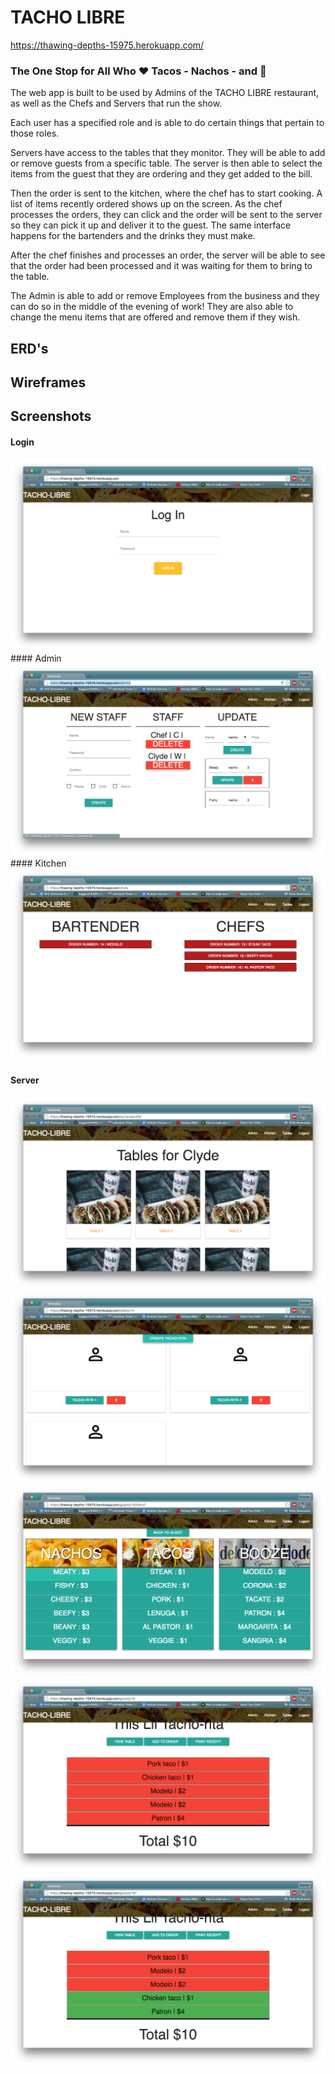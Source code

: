 # TACHO LIBRE
https://thawing-depths-15975.herokuapp.com/

### The One Stop for All Who :heart: Tacos - Nachos - and :beers:

The web app is built to be used by Admins of the TACHO LIBRE restaurant, as well as the Chefs and Servers that run the show.

Each user has a specified role and is able to do certain things that pertain to those roles.

Servers have access to the tables that they monitor. They will be able to add or remove guests from a specific table. The server is then able to select the items from the guest that they are ordering and they get added to the bill.

Then the order is sent to the kitchen, where the chef has to start cooking. A list of items recently ordered shows up on the screen. As the chef processes the orders, they can click and the order will be sent to the server so they can pick it up and deliver it to the guest. The same interface happens for the bartenders and the drinks they must make.

After the chef finishes and processes an order, the server will be able to see that the order had been processed and it was waiting for them to bring to the table.

The Admin is able to add or remove Employees from the business and they can do so in the middle of the evening of work! They are also able to change the menu items that are offered and remove them if they wish.


## ERD's

## Wireframes


## Screenshots
#### Login
<img src='app/assets/images/loginscreenshot.png'>
#### Admin
<img src='app/assets/images/adminscreenshot.png'>
#### Kitchen
<img src='app/assets/images/kitchenscreenshot.png'>

#### Server
<img src='app/assets/images/serverscreenshot.png'>

<img src='app/assets/images/serverstable.png'>

<img src='app/assets/images/orderfromall.png'>

<img src='app/assets/images/ordersarein.png'>

<img src='app/assets/images/couplehavebeenprocessed.png'>
